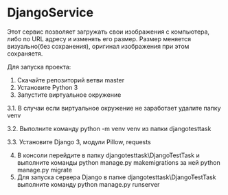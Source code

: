 # DjangoService
Этот сервис позволяет загружать свои изображения с компьютера, либо по URL адресу и изменять его размер.
Размер меняется визуально(без сохранения), оригинал изображения при этом сохраняетя.

Для запуска проекта:
1. Скачайте репозиторий ветви master
2. Установите Python 3 
3. Запустите виртуальное окружение

3.1. В случаи если виртуальное окружение не заработает удалите папку venv

3.2. Выполните команду python -m venv venv из папки djangotesttask

3.3. Установите Django 3, модули Pillow, requests

4. В консоли перейдите в папку djangotesttask\DjangoTestTask и выполните команды python manage.py makemigrations за ней python manage.py migrate
5. Для запуска сервера Django в папке djangotesttask\DjangoTestTask выполните команду python manage.py runserver
